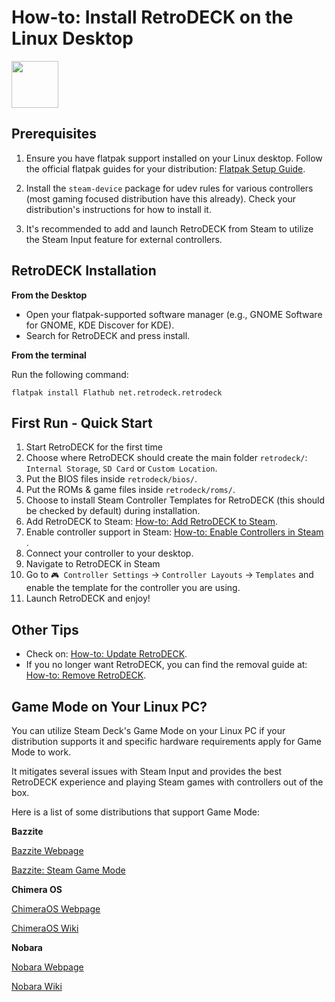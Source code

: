# How-to: Install RetroDECK on the Linux Desktop

<img src="../../../wiki_images/logos/linux-tux-logo.svg" width="75">

## Prerequisites

1. Ensure you have flatpak support installed on your Linux desktop. Follow the official flatpak guides for your distribution: [Flatpak Setup Guide](https://flatpak.org/setup/).

2. Install the `steam-device` package for udev rules for various controllers (most gaming focused distribution have this already). Check your distribution's instructions for how to install it.

3. It's recommended to add and launch RetroDECK from Steam to utilize the Steam Input feature for external controllers.

## RetroDECK Installation 

**From the Desktop**

- Open your flatpak-supported software manager (e.g., GNOME Software for GNOME, KDE Discover for KDE).
- Search for RetroDECK and press install.

**From the terminal**

Run the following command:

`flatpak install Flathub net.retrodeck.retrodeck`

## First Run - Quick Start

1. Start RetroDECK for the first time
2. Choose where RetroDECK should create the main folder `retrodeck/`: `Internal Storage`,  `SD Card` or `Custom Location`.
3. Put the BIOS files inside `retrodeck/bios/`.
4. Put the ROMs & game files inside `retrodeck/roms/`.
5. Choose to install Steam Controller Templates for RetroDECK (this should be checked by default) during installation.
5. Add RetroDECK to Steam: [How-to: Add RetroDECK to Steam](../../wiki_management/add-to-steam.md).
6. Enable controller support in Steam: [How-to: Enable Controllers in Steam ](../../wiki_general/supported-controllers.md).
7. Connect your controller to your desktop.
8. Navigate to RetroDECK in Steam
9. Go to `🎮 Controller Settings` -> `Controller Layouts` -> `Templates` and enable the template for the controller you are using.
10. Launch RetroDECK and enjoy!

## Other Tips

- Check on: [How-to: Update RetroDECK](../../wiki_management/retrodeck-update.md). 
- If you no longer want RetroDECK, you can find the removal guide at: [How-to: Remove RetroDECK](../../wiki_management/retrodeck-remove.md). 

## Game Mode on Your Linux PC?

You can utilize Steam Deck's Game Mode on your Linux PC if your distribution supports it and specific hardware requirements apply for Game Mode to work. 

It mitigates several issues with Steam Input and provides the best RetroDECK experience and playing Steam games with controllers out of the box.

Here is a list of some distributions that support Game Mode:

**Bazzite**

[Bazzite Webpage](https://bazzite.gg/)

[Bazzite: Steam Game Mode](https://universal-blue.discourse.group/t/steam-gaming-mode-overview-for-handheld-htpc-images/)

**Chimera OS**

[ChimeraOS Webpage](https://chimeraos.org/)

[ChimeraOS Wiki](https://github.com/ChimeraOS/chimeraos/wiki)

**Nobara**

[Nobara Webpage](https://nobaraproject.org/download-nobara/)

[Nobara Wiki](https://wiki.nobaraproject.org)
